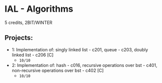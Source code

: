 # IAL - Algorithms
5 credits, 2BIT/WINTER

## Projects: 
* 1: Implementation of: singly linked list - c201, queue - c203,  doubly linked list - c206 [C]
  * ``10/10``
* 2: Implementation of: hash - c016, recursive operations over bst - c401, non-recursive operations over bst - c402 [C]
  * ``10/10``